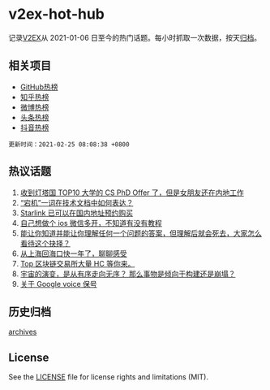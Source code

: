 # v2ex-hot-hub

 记录[V2EX](https://www.v2ex.com/)从 2021-01-06 日至今的热门话题。每小时抓取一次数据，按天[归档](archives)。
 
 ## 相关项目

- [GitHub热榜](https://github.com/lonnyzhang423/github-hot-hub)
- [知乎热榜](https://github.com/lonnyzhang423/zhihu-hot-hub)
- [微博热榜](https://github.com/lonnyzhang423/weibo-hot-hub)
- [头条热榜](https://github.com/lonnyzhang423/toutiao-hot-hub)
- [抖音热榜](https://github.com/lonnyzhang423/douyin-hot-hub)


 `更新时间：2021-02-25 08:08:38 +0800`

## 热议话题

1. [收到灯塔国 TOP10 大学的 CS PhD Offer 了，但是女朋友还在内地工作](https://www.v2ex.com/t/755750)
1. [“宕机”一词在技术文档中如何表达？](https://www.v2ex.com/t/755812)
1. [Starlink 已可以在国内地址预约购买](https://www.v2ex.com/t/755749)
1. [自己想做个 ios 微信多开，不知道有没有教程](https://www.v2ex.com/t/755689)
1. [能让你知道并能让你理解任何一个问题的答案，但理解后就会死去，大家怎么看待这个抉择？](https://www.v2ex.com/t/755698)
1. [从上海回海口快一年了，聊聊感受](https://www.v2ex.com/t/755726)
1. [Top 区块链交易所大量 HC 等你来。](https://www.v2ex.com/t/755811)
1. [宇宙的演变，是从有序走向无序？ 那么事物是倾向于构建还是崩塌？](https://www.v2ex.com/t/755674)
1. [关于 Google voice 保号](https://www.v2ex.com/t/755798)

## 历史归档

[archives](archives)

## License

See the [LICENSE](LICENSE) file for license rights and limitations (MIT).
